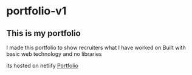 # portfolio-v1

## This is my portfolio 

I made this portfolio to show recruiters what I have worked on 
Built with basic web technology and no libraries 

its hosted on netlify [Portfolio](https://femizi.netlify.app)
